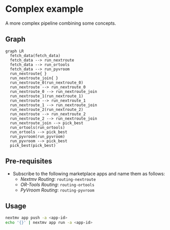 # Complex example

A more complex pipeline combining some concepts.

## Graph

```mermaid
graph LR
  fetch_data(fetch_data)
  fetch_data --> run_nextroute
  fetch_data --> run_ortools
  fetch_data --> run_pyvroom
  run_nextroute{ }
  run_nextroute_join{ }
  run_nextroute_0(run_nextroute_0)
  run_nextroute --> run_nextroute_0
  run_nextroute_0 --> run_nextroute_join
  run_nextroute_1(run_nextroute_1)
  run_nextroute --> run_nextroute_1
  run_nextroute_1 --> run_nextroute_join
  run_nextroute_2(run_nextroute_2)
  run_nextroute --> run_nextroute_2
  run_nextroute_2 --> run_nextroute_join
  run_nextroute_join --> pick_best
  run_ortools(run_ortools)
  run_ortools --> pick_best
  run_pyvroom(run_pyvroom)
  run_pyvroom --> pick_best
  pick_best(pick_best)
```

## Pre-requisites

- Subscribe to the following marketplace apps and name them as follows:
  - _Nextmv Routing_: `routing-nextroute`
  - _OR-Tools Routing_: `routing-ortools`
  - _PyVroom Routing_: `routing-pyvroom`

## Usage

```bash
nextmv app push -a <app-id>
echo '{}' | nextmv app run -a <app-id>
```
